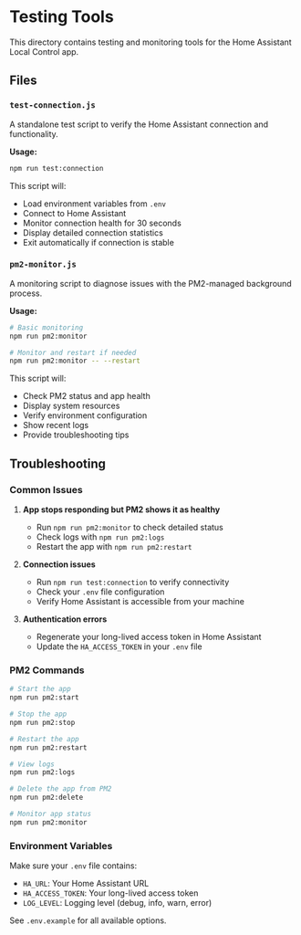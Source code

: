 # Testing Tools

This directory contains testing and monitoring tools for the Home Assistant Local Control app.

## Files

### `test-connection.js`
A standalone test script to verify the Home Assistant connection and functionality.

**Usage:**
```bash
npm run test:connection
```

This script will:
- Load environment variables from `.env`
- Connect to Home Assistant
- Monitor connection health for 30 seconds
- Display detailed connection statistics
- Exit automatically if connection is stable

### `pm2-monitor.js`
A monitoring script to diagnose issues with the PM2-managed background process.

**Usage:**
```bash
# Basic monitoring
npm run pm2:monitor

# Monitor and restart if needed
npm run pm2:monitor -- --restart
```

This script will:
- Check PM2 status and app health
- Display system resources
- Verify environment configuration
- Show recent logs
- Provide troubleshooting tips

## Troubleshooting

### Common Issues

1. **App stops responding but PM2 shows it as healthy**
   - Run `npm run pm2:monitor` to check detailed status
   - Check logs with `npm run pm2:logs`
   - Restart the app with `npm run pm2:restart`

2. **Connection issues**
   - Run `npm run test:connection` to verify connectivity
   - Check your `.env` file configuration
   - Verify Home Assistant is accessible from your machine

3. **Authentication errors**
   - Regenerate your long-lived access token in Home Assistant
   - Update the `HA_ACCESS_TOKEN` in your `.env` file

### PM2 Commands

```bash
# Start the app
npm run pm2:start

# Stop the app
npm run pm2:stop

# Restart the app
npm run pm2:restart

# View logs
npm run pm2:logs

# Delete the app from PM2
npm run pm2:delete

# Monitor app status
npm run pm2:monitor
```

### Environment Variables

Make sure your `.env` file contains:
- `HA_URL`: Your Home Assistant URL
- `HA_ACCESS_TOKEN`: Your long-lived access token
- `LOG_LEVEL`: Logging level (debug, info, warn, error)

See `.env.example` for all available options. 